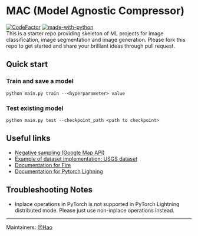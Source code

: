 # MAC (Model Agnostic Compressor) 
[![CodeFactor](https://www.codefactor.io/repository/github/stanfordmlgroup/starter/badge?s=40e8dc5c5da01117c4b8999f9f8326c5cd3bdf40)](https://www.codefactor.io/repository/github/stanfordmlgroup/starter)
[![made-with-python](https://img.shields.io/badge/Made%20with-Python-1f425f.svg)](https://www.python.org/) <br>
This is a starter repo providing skeleton of ML projects for image classification, image segmentation and image generation. Please fork this repo to get started and share your brilliant ideas through pull request. 


## Quick start
### Train and save a model 
`python main.py train --<hyperparameter> value`

### Test existing model 
`python main.py test --checkpoint_path <path to checkpoint>`

## Useful links 
- [Negative sampling (Google Map API)](https://github.com/stanfordmlgroup/old-starter/blob/master/preprocess/get_negatives.py)
- [Example of dataset implementation: USGS dataset](https://github.com/stanfordmlgroup/old-starter/blob/master/data/usgs_dataset.py)
- [Documentation for Fire](https://github.com/google/python-fire/blob/master/docs/guide.md)
- [Documentation for Pytorch Lighning](https://williamfalcon.github.io/pytorch-lightning/)

## Troubleshooting Notes
- Inplace operations in PyTorch is not supported in PyTorch Lightning distributed mode. Please just use non-inplace operations instead. 

--- 
Maintainers: [@Hao](mailto:haosheng@cs.stanford.edu)
 
